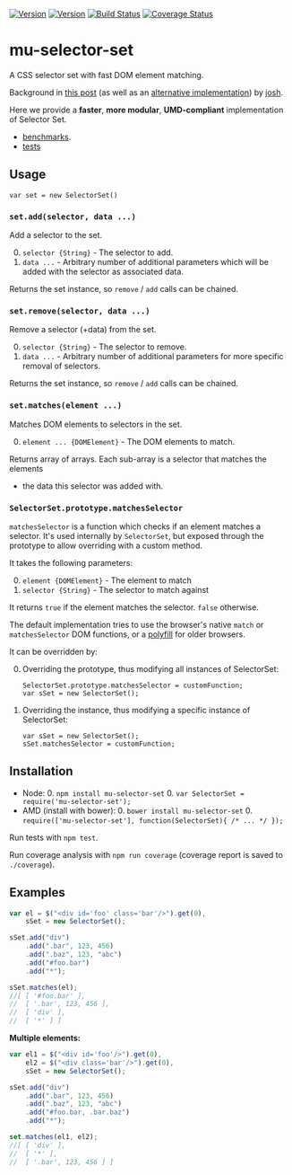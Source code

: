 [![Version](http://img.shields.io/npm/v/mu-selector-set.svg)](https://www.npmjs.org/package/mu-selector-set)
[![Version](http://img.shields.io/bower/v/mu-selector-set.svg)](https://github.com/mu-lib/mu-selector-set)
[![Build Status](https://api.travis-ci.org/mu-lib/mu-selector-set.svg?branch=master)](https://travis-ci.org/mu-lib/mu-selector-set)
[![Coverage Status](https://img.shields.io/coveralls/mu-lib/mu-selector-set/master.svg)](https://coveralls.io/r/mu-lib/mu-selector-set)

# mu-selector-set

A CSS selector set with fast DOM element matching.

Background in [this post](https://github.com/blog/1756-optimizing-large-selector-sets)
(as well as an [alternative implementation](https://github.com/josh/selector-set))
by [josh](https://github.com/josh/).

Here we provide a **faster**, **more modular**, **UMD-compliant** implementation
of Selector Set.

- [benchmarks](http://jsperf.com/selectorset-match/4).
- [tests](test)

## Usage

`var set = new SelectorSet()`

### `set.add(selector, data ...)`

Add a selector to the set.

0. `selector {String}` - The selector to add.
0. `data ...` - Arbitrary number of additional parameters which will be added
   with the selector as associated data.

Returns the set instance, so `remove` / `add` calls can be chained.

### `set.remove(selector, data ...)`

Remove a selector (+data) from the set.

0. `selector {String}` - The selector to remove.
0. `data ...` - Arbitrary number of additional parameters for more specific
   removal of selectors.

Returns the set instance, so `remove` / `add` calls can be chained.

### `set.matches(element ...)`

Matches DOM elements to selectors in the set.

0. `element ... {DOMElement}` - The DOM elements to match.

Returns array of arrays. Each sub-array is a selector that matches the elements
+ the data this selector was added with.

### `SelectorSet.prototype.matchesSelector`

`matchesSelector` is a function which checks if an element matches a selector.
It's used internally by `SelectorSet`, but exposed through the prototype to
allow overriding with a custom method.

It takes the following parameters:

0. `element {DOMElement}` - The element to match
0. `selector {String}` - The selector to match against

It returns `true` if the element matches the selector. `false` otherwise.

The default implementation tries to use the browser's native `match` or
`matchesSelector` DOM functions, or a [polyfill](https://developer.mozilla.org/en-US/docs/Web/API/Element.matches#Polyfill)
for older browsers.

It can be overridden by:

0. Overriding the prototype, thus modifying all instances of
   SelectorSet:

   ```
   SelectorSet.prototype.matchesSelector = customFunction;
   var sSet = new SelectorSet();
   ```

0. Overriding the instance, thus modifying a specific instance of
   SelectorSet:

   ```
   var sSet = new SelectorSet();
   sSet.matchesSelector = customFunction;
   ```

## Installation

- Node:
    0. `npm install mu-selector-set`
    0. `var SelectorSet = require('mu-selector-set');`
- AMD (install with bower):
    0. `bower install mu-selector-set`
    0. `require(['mu-selector-set'], function(SelectorSet){ /* ... */ });`

Run tests with `npm test`.

Run coverage analysis with `npm run coverage` (coverage report is saved to
`./coverage`).

## Examples

```Javascript
var el = $("<div id='foo' class='bar'/>").get(0),
    sSet = new SelectorSet();

sSet.add("div")
    .add(".bar", 123, 456)
    .add(".baz", 123, "abc")
    .add("#foo.bar")
    .add("*");

sSet.matches(el);
//[ [ '#foo.bar' ],
//  [ '.bar', 123, 456 ],
//  [ 'div' ],
//  [ '*' ] ]
```

**Multiple elements:**

```Javascript
var el1 = $("<div id='foo'/>").get(0),
    el2 = $("<div class='bar'/>").get(0),
    sSet = new SelectorSet();

sSet.add("div")
    .add(".bar", 123, 456)
    .add(".baz", 123, "abc")
    .add("#foo.bar, .bar.baz")
    .add("*");

set.matches(el1, el2);
//[ [ 'div' ],
//  [ '*' ],
//  [ '.bar', 123, 456 ] ]
```
